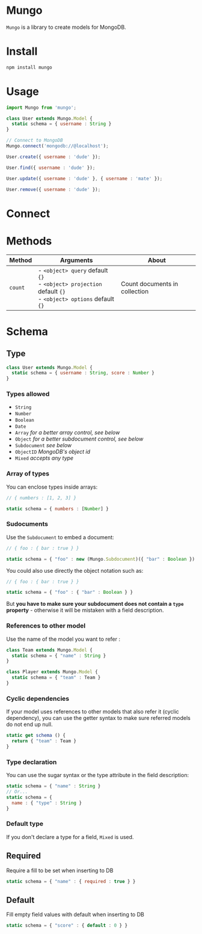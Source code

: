 Mungo
===

`Mungo` is a library to create models for MongoDB.

# Install

```bash
npm install mungo
```

# Usage

```js
import Mungo from 'mungo';

class User extends Mungo.Model {
  static schema = { username : String }
}

// Connect to MongoDB
Mungo.connect('mongodb://@localhost');

User.create({ username : 'dude' });

User.find({ username : 'dude' });

User.update({ username : 'dude' }, { username : 'mate' });

User.remove({ username : 'dude' });
```

# Connect

# Methods

| Method | Arguments | About |
|--------|-----------|-------|
| `count`| - `<object> query` default `{}`<br/>- `<object> projection` default `{}` <br/>- `<object> options` default `{}`| Count documents in collection


# Schema

## Type

```js
class User extends Mungo.Model {
  static schema = { username : String, score : Number }
}
```

### Types allowed

- `String`
- `Number`
- `Boolean`
- `Date`
- `Array` *for a better array control, see below*
- `Object` *for a better subdocument control, see below*
- `Subdocument` *see below*
- `ObjectID` *MongoDB's object id*
- `Mixed` *accepts any type*

### Array of types

You can enclose types inside arrays:

```js
// { numbers : [1, 2, 3] }

static schema = { numbers : [Number] }
```

### Sudocuments

Use the `Subdocument` to embed a document:

```js
// { foo : { bar : true } }

static schema = { "foo" : new (Mungo.Subdocument)({ "bar" : Boolean }) }
```

You could also use directly the object notation such as:

```js
// { foo : { bar : true } }

static schema = { "foo" : { "bar" : Boolean } }
```

But **you have to make sure your subdocument does not contain a `type` property** - otherwise it will be mistaken with a field description.

### References to other model

Use the name of the model you want to refer :

```js
class Team extends Mungo.Model {
  static schema = { "name" : String }
}

class Player extends Mungo.Model {
  static schema = { "team" : Team }
}
```

### Cyclic dependencies

If your model uses references to other models that also refer it (cyclic dependency), you can use the getter syntax to make sure referred models do not end up null.

```js
static get schema () {
  return { "team" : Team }
}
```

### Type declaration

You can use the sugar syntax or the type attribute in the field description:

```js
static schema = { "name" : String }
// Or...
static schema = {
  name : { "type" : String }
}
```

### Default type

If you don't declare a type for a field, `Mixed` is used.

## Required

Require a fill to be set when inserting to DB

```js
static schema = { "name" : { required : true } }
```

## Default

Fill empty field values with default when inserting to DB

```js
static schema = { "score" : { default : 0 } }
```
